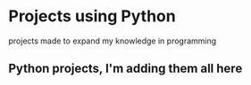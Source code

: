 # Projects using Python
projects made to expand my knowledge in programming



## Python projects, I'm adding them all here
